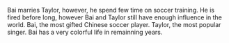 Bai marries Taylor, however, he spend few time on soccer training. He is fired before long, however Bai and Taylor still have enough influence in the world. Bai, the most gifted Chinese soccer player. Taylor, the most popular singer. Bai has a very colorful life in remainning years.
